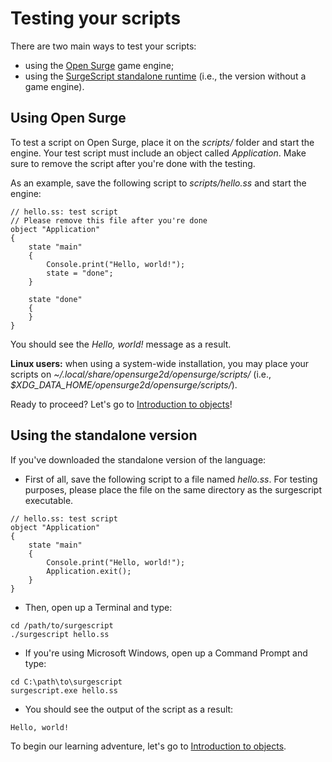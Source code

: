 Testing your scripts
====================

There are two main ways to test your scripts:

- using the [Open Surge](#using-open-surge) game engine;
- using the [SurgeScript standalone runtime](#using-the-standalone-version) (i.e., the version without a game engine).

Using Open Surge
----------------

To test a script on Open Surge, place it on the *scripts/* folder and start the engine. Your test script must include an object called *Application*. Make sure to remove the script after you're done with the testing.

As an example, save the following script to *scripts/hello.ss* and start the engine:
```
// hello.ss: test script
// Please remove this file after you're done
object "Application"
{
    state "main"
    {
        Console.print("Hello, world!");
        state = "done";
    }

    state "done"
    {
    }
}
```

You should see the *Hello, world!* message as a result.

**Linux users:** when using a system-wide installation, you may place your scripts on *~/.local/share/opensurge2d/opensurge/scripts/* (i.e., *$XDG_DATA_HOME/opensurge2d/opensurge/scripts/*).

Ready to proceed? Let's go to [Introduction to objects](/tutorials/objects)!

Using the standalone version
----------------------------

If you've downloaded the standalone version of the language:

- First of all, save the following script to a file named *hello.ss*. For testing purposes, please place the file on the same directory as the surgescript executable.
```
// hello.ss: test script
object "Application"
{
    state "main"
    {
        Console.print("Hello, world!");
        Application.exit();
    }
}
```
- Then, open up a Terminal and type:
```
cd /path/to/surgescript
./surgescript hello.ss
```
- If you're using Microsoft Windows, open up a Command Prompt and type:
```
cd C:\path\to\surgescript
surgescript.exe hello.ss
```
- You should see the output of the script as a result:
```
Hello, world!
```

To begin our learning adventure, let's go to [Introduction to objects](/tutorials/objects).

